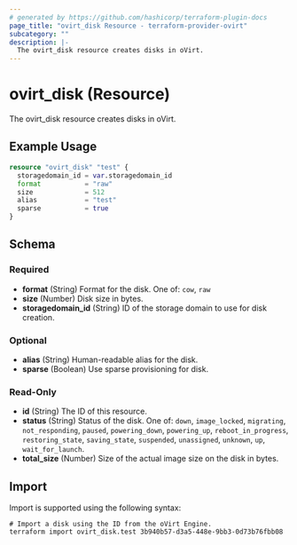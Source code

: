```yaml
---
# generated by https://github.com/hashicorp/terraform-plugin-docs
page_title: "ovirt_disk Resource - terraform-provider-ovirt"
subcategory: ""
description: |-
  The ovirt_disk resource creates disks in oVirt.
---
```


# ovirt_disk (Resource)

The ovirt_disk resource creates disks in oVirt.

## Example Usage

```terraform
resource "ovirt_disk" "test" {
  storagedomain_id = var.storagedomain_id
  format           = "raw"
  size             = 512
  alias            = "test"
  sparse           = true
}
```

<!-- schema generated by tfplugindocs -->
## Schema

### Required

- **format** (String) Format for the disk. One of: `cow`, `raw`
- **size** (Number) Disk size in bytes.
- **storagedomain_id** (String) ID of the storage domain to use for disk creation.

### Optional

- **alias** (String) Human-readable alias for the disk.
- **sparse** (Boolean) Use sparse provisioning for disk.

### Read-Only

- **id** (String) The ID of this resource.
- **status** (String) Status of the disk. One of: `down`, `image_locked`, `migrating`, `not_responding`, `paused`, `powering_down`, `powering_up`, `reboot_in_progress`, `restoring_state`, `saving_state`, `suspended`, `unassigned`, `unknown`, `up`, `wait_for_launch`.
- **total_size** (Number) Size of the actual image size on the disk in bytes.

## Import

Import is supported using the following syntax:

```shell
# Import a disk using the ID from the oVirt Engine.
terraform import ovirt_disk.test 3b940b57-d3a5-448e-9bb3-0d73b76fbb08
```
